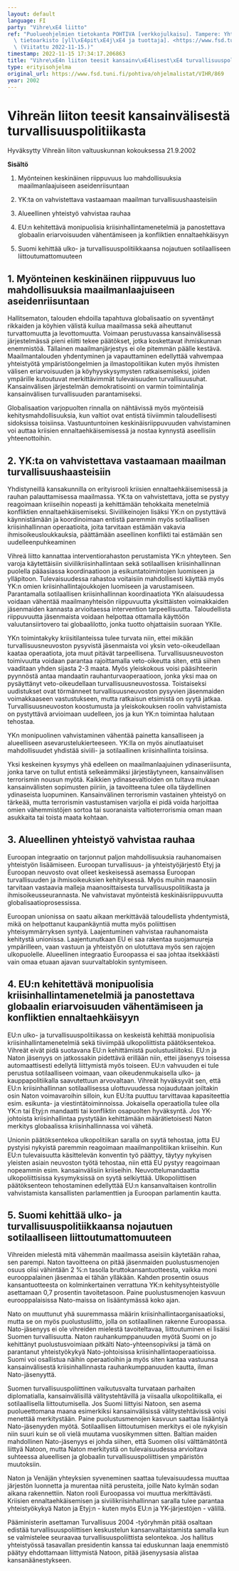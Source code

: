 ```yaml
---
layout: default
language: FI
party: "Vihre\xE4 liitto"
ref: "Puolueohjelmien tietokanta POHTIVA [verkkojulkaisu]. Tampere: Yhteiskuntatieteellinen\
  \ tietoarkisto [yll\xE4pit\xE4j\xE4 ja tuottaja]. <https://www.fsd.tuni.fi/pohtiva>.\
  \ (Viitattu 2022-11-15.)"
timestamp: 2022-11-15 17:34:17.206863
title: "Vihre\xE4n liiton teesit kansainv\xE4lisest\xE4 turvallisuuspolitiikasta"
type: erityisohjelma
original_url: https://www.fsd.tuni.fi/pohtiva/ohjelmalistat/VIHR/869
year: 2002
---
```



# Vihreän liiton teesit kansainvälisestä turvallisuuspolitiikasta


Hyväksytty Vihreän liiton valtuuskunnan kokouksessa 21.9.2002


**Sisältö**


1. Myönteinen keskinäinen riippuvuus luo mahdollisuuksia maailmanlaajuiseen aseidenriisuntaan  

2. YK:ta on vahvistettava vastaamaan maailman turvallisuushaasteisiin  

3. Alueellinen yhteistyö vahvistaa rauhaa  

4. EU:n kehitettävä monipuolisia kriisinhallintamenetelmiä ja panostettava globaalin eriarvoisuuden vähentämiseen ja konfliktien ennaltaehkäisyyn  

5. Suomi kehittää ulko- ja turvallisuuspolitiikkaansa nojautuen sotilaalliseen liittoutumattomuuteen


## 1. Myönteinen keskinäinen riippuvuus luo mahdollisuuksia maailmanlaajuiseen aseidenriisuntaan


Hallitsematon, talouden ehdoilla tapahtuva globalisaatio on syventänyt rikkaiden ja köyhien välistä kuilua maailmassa sekä aiheuttanut turvattomuutta ja levottomuutta. Voimaan perustuvassa kansainvälisessä järjestelmässä pieni eliitti tekee päätökset, jotka koskettavat ihmiskunnan enemmistöä. Tällainen maailmanjärjestys ei ole pitemmän päälle kestävä. Maailmantalouden yhdentyminen ja vapauttaminen edellyttää vahvempaa yhteistyötä ympäristöongelmien ja ilmastopolitiikan kuten myös ihmisten välisen eriarvoisuuden ja köyhyyskysymysten ratkaisemiseksi, joiden ympärille kutoutuvat merkittävimmät tulevaisuuden turvallisuusuhat. Kansainvälisen järjestelmän demokratisointi on varmin toimintalinja kansainvälisen turvallisuuden parantamiseksi.


Globalisaation varjopuolten rinnalla on nähtävissä myös myönteisiä kehitysmahdollisuuksia, kun valtiot ovat entistä tiiviimmin taloudellisesti sidoksissa toisiinsa. Vastuuntuntoinen keskinäisriippuvuuden vahvistaminen voi auttaa kriisien ennaltaehkäisemisessä ja nostaa kynnystä aseellisiin yhteenottoihin.


## 2. YK:ta on vahvistettava vastaamaan maailman turvallisuushaasteisiin


Yhdistyneillä kansakunnilla on erityisrooli kriisien ennaltaehkäisemisessä ja rauhan palauttamisessa maailmassa. YK:ta on vahvistettava, jotta se pystyy reagoimaan kriiseihin nopeasti ja kehittämään tehokkaita menetelmiä konfliktien ennaltaehkäisemiseksi. Siviilikeinojen lisäksi YK:n on pystyttävä käynnistämään ja koordinoimaan entistä paremmin myös sotilaallisen kriisinhallinnan operaatioita, joita tarvitaan estämään vakavia ihmisoikeusloukkauksia, päättämään aseellinen konflikti tai estämään sen uudelleenpuhkeaminen


Vihreä liitto kannattaa interventiorahaston perustamista YK:n yhteyteen. Sen varoja käytettäisiin siviilikriisinhallintaan sekä sotilaallisen kriisinhallinnan puolella pääasiassa koordinaatioon ja esikuntatoimintojen luomiseen ja ylläpitoon. Tulevaisuudessa rahastoa voitaisiin mahdollisesti käyttää myös YK:n omien kriisinhallintajoukkojen luomiseen ja varustamiseen. Parantamalla sotilaallisen kriisinhallinnan koordinaatiota YKn alaisuudessa voidaan vähentää maailmanyhteisön riippuvuutta yksittäisten voimakkaiden jäsenmaiden kannasta arvioitaessa intervention tarpeellisuutta. Taloudellista riippuvuutta jäsenmaista voidaan helpottaa ottamalla käyttöön valuutansiirtovero tai globaalilotto, jonka tuotto ohjattaisiin suoraan YKlle.


YKn toimintakyky kriisitilanteissa tulee turvata niin, ettei mikään turvallisuusneuvoston pysyvistä jäsenmaista voi yksin veto-oikeudellaan kaataa operaatiota, jota muut pitävät tarpeellisena. Turvallisuusneuvoston toimivuutta voidaan parantaa rajoittamalla veto-oikeutta siten, että siihen vaaditaan yhden sijasta 2-3 maata. Myös yleiskokous voisi pääsihteerin pyynnöstä antaa mandaatin rauhanturvaoperaatioon, jonka yksi maa on pysäyttänyt veto-oikeudellaan turvallisuusneuvostossa. Toistaiseksi uudistukset ovat törmänneet turvallisuusneuvoston pysyvien jäsenmaiden voimakkaaseen vastustukseen, mutta ratkaisun etsimistä on syytä jatkaa. Turvallisuusneuvoston koostumusta ja yleiskokouksen roolin vahvistamista on pystyttävä arvioimaan uudelleen, jos ja kun YK:n toimintaa halutaan tehostaa.


YKn monipuolinen vahvistaminen vähentää painetta kansalliseen ja alueelliseen asevarustelukierteeseen. YK:lla on myös ainutlaatuiset mahdollisuudet yhdistää siviili- ja sotilaallinen kriisinhallinta toisiinsa.


Yksi keskeinen kysymys yhä edelleen on maailmanlaajuinen ydinaseriisunta, jonka tarve on tullut entistä selkeämmäksi järjestäytyneen, kansainvälisen terrorismin nousun myötä. Kaikkien ydinasevaltioiden on tultava mukaan kansainvälisten sopimusten piiriin, ja tavoitteena tulee olla täydellinen ydinaseista luopuminen. Kansainvälinen terrorismin vastainen yhteistyö on tärkeää, mutta terrorismin vastustamisen varjolla ei pidä voida harjoittaa omien vähemmistöjen sortoa tai suoranaista valtioterrorismia oman maan asukkaita tai toista maata kohtaan.


## 3. Alueellinen yhteistyö vahvistaa rauhaa


Euroopan integraatio on tarjonnut paljon mahdollisuuksia rauhanomaisen yhteistyön lisäämiseen. Euroopan turvallisuus- ja yhteistyöjärjestö Etyj ja Euroopan neuvosto ovat olleet keskeisessä asemassa Euroopan turvallisuuden ja ihmisoikeuksien kehityksessä. Myös muihin maanosiin tarvitaan vastaavia malleja maanosittaisesta turvallisuuspolitiikasta ja ihmisoikeusseurannasta. Ne vahvistavat myönteistä keskinäisriippuvuutta globalisaatioprosessissa.


Euroopan unionissa on saatu aikaan merkittävää taloudellista yhdentymistä, mikä on helpottanut kaupankäyntiä mutta myös poliittisen yhteisymmärryksen syntyä. Laajentuminen vahvistaa rauhanomaista kehitystä unionissa. Laajentunutkaan EU ei saa rakentaa suojamuureja ympärilleen, vaan vastuun ja yhteistyön on ulotuttava myös sen rajojen ulkopuolelle. Alueellinen integraatio Euroopassa ei saa johtaa itsekkäästi vain omaa etuaan ajavan suurvaltablokin syntymiseen.


## 4. EU:n kehitettävä monipuolisia kriisinhallintamenetelmiä ja panostettava globaalin eriarvoisuuden vähentämiseen ja konfliktien ennaltaehkäisyyn


EU:n ulko- ja turvallisuuspolitiikassa on keskeistä kehittää monipuolisia kriisinhallintamenetelmiä sekä tiiviimpää ulkopoliittista päätöksentekoa. Vihreät eivät pidä suotavana EU:n kehittämistä puolustusliitoksi. EU:n ja Naton jäsenyys on jatkossakin pidettävä erillään niin, ettei jäsenyys toisessa automaattisesti edellytä liittymistä myös toiseen. EU:n vahvuuden ei tule perustua sotilaalliseen voimaan, vaan oikeudenmukaisella ulko- ja kauppapolitiikalla saavutettuun arvovaltaan. Vihreät hyväksyvät sen, että EU:n kriisinhallinnan sotilaallisessa ulottuvuudessa nojaudutaan joiltakin osin Naton voimavaroihin silloin, kun EU:lta puuttuu tarvittavaa kapasiteettia esim. esikunta- ja viestintätoiminnoissa. Jokaisella operaatiolla tulee olla YK:n tai Etyj:n mandaatti tai konfliktin osapuolten hyväksyntä. Jos YK-johtoista kriisinhallintaa pystytään kehittämään määrätietoisesti Naton merkitys globaalissa kriisinhallinnassa voi vähetä.


Unionin päätöksentekoa ulkopolitiikan saralla on syytä tehostaa, jotta EU pystyisi nykyistä paremmin reagoimaan maailmanpolitiikan kriiseihin. Kun EU:n tulevaisuutta käsittelevän konventin työ päättyy, täytyy nykyisen yleisten asiain neuvoston työtä tehostaa, niin että EU pystyy reagoimaan nopeammin esim. kansainvälisiin kriiseihin. Neuvottelumandaattia ulkopoliittisissa kysymyksissä on syytä selkiyttää. Ulkopoliittisen päätöksenteon tehostaminen edellyttää EU:n kansanvaltaisen kontrollin vahvistamista kansallisten parlamenttien ja Euroopan parlamentin kautta.


## 5. Suomi kehittää ulko- ja turvallisuuspolitiikkaansa nojautuen sotilaalliseen liittoutumattomuuteen


Vihreiden mielestä mitä vähemmän maailmassa aseisiin käytetään rahaa, sen parempi. Naton tavoitteena on pitää jäsenmaiden puolustusmenojen osuus olisi vähintään 2 %:n tasolla bruttokansantuotteesta, vaikka moni eurooppalainen jäsenmaa ei tähän ylläkään. Kahden prosentin osuus kansantuotteesta on kolminkertainen verrattuna YK:n kehitysyhteistyölle asettamaan 0,7 prosentin tavoitetasoon. Paine puolustusmenojen kasvuun eurooppalaisissa Nato-maissa on lisääntymässä koko ajan.


Nato on muuttunut yhä suuremmassa määrin kriisinhallintaorganisaatioksi, mutta se on myös puolustusliitto, jolla on sotilaallinen rakenne Euroopassa. Nato-jäsenyys ei ole vihreiden mielestä tavoiteltavaa, liittoutuminen ei lisäisi Suomen turvallisuutta. Naton rauhankumppanuuden myötä Suomi on jo kehittänyt puolustusvoimiaan pitkälti Nato-yhteensopiviksi ja tämä on parantanut yhteistyökykyä Nato-johtoisissa kriisinhallintaoperaatioissa. Suomi voi osallistua näihin operaatioihin ja myös siten kantaa vastuunsa kansainvälisestä kriisinhallinnasta rauhankumppanuuden kautta, ilman Nato-jäsenyyttä.


Suomen turvallisuuspoliittinen vaikutusvalta turvataan parhaiten diplomatialla, kansainvälisillä välitystehtävillä ja viisaalla ulkopolitiikalla, ei sotilaallisella liittoutumisella. Jos Suomi liittyisi Natoon, sen asema puolueettomana maana esimerkiksi kansainvälisissä välitystehtävissä voisi menettää merkitystään. Paine puolustusmenojen kasvuun saattaa lisääntyä Nato-jäsenyyden myötä. Sotilaallisen liittoutumisen merkitys ei ole nykyisin niin suuri kuin se oli vielä muutama vuosikymmen sitten. Baltian maiden mahdollinen Nato-jäsenyys ei johda siihen, että Suomen olisi välttämätöntä liittyä Natoon, mutta Naton merkitystä on tulevaisuudessa arvioitava suhteessa alueellisen ja globaalin turvallisuuspoliittisen ympäristön muutoksiin.


Naton ja Venäjän yhteyksien syveneminen saattaa tulevaisuudessa muuttaa järjestön luonnetta ja murentaa niitä perusteita, joille Nato kylmän sodan aikana rakennettiin. Naton rooli Euroopassa voi muuttua merkittävästi. Kriisien ennaltaehkäisemisen ja siviilikriisinhallinnan saralla tulee parantaa yhteistyökykyä Naton ja Etyj:n - kuten myös EU:n ja YK-järjestöjen - välillä.


Pääministerin asettaman Turvallisuus 2004 -työryhmän pitää osaltaan edistää turvallisuuspoliittisen keskustelun kansanvaltaistamista samalla kun se valmistelee seuraavaa turvallisuuspoliittista selontekoa. Jos hallitus yhteistyössä tasavallan presidentin kanssa tai eduskunnan laaja enemmistö päätyy ehdottamaan liittymistä Natoon, pitää jäsenyysasia alistaa kansanäänestykseen.



